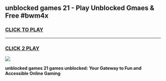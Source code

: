 
## unblocked games 21 - Play Unblocked Gmaes & Free #bwm4x
<h3>
<a href="https://premium.freeplayer.one?title=unblocked_games_21&ref=01M">CLICK TO PLAY</a></h3>
<hr>

<h3>
<a href="https://premium.freeplayer.one?title=unblocked_games_21&ref=01M">CLICK 2 PLAY</a>
  
</h3>

<a href="https://premium.freeplayer.one?title=unblocked_games_21&ref=01M"><img src="https://clearcache.store/games.png"></a>


**unblocked games 21 games unblocked: Your Gateway to Fun and Accessible Online Gaming**
